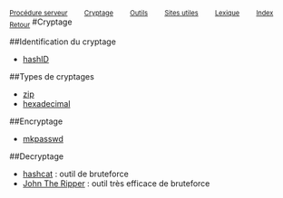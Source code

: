 <sub>[Procédure serveur](server_procedure.md)&nbsp; &nbsp; &nbsp; &nbsp; &nbsp;[Cryptage](cryptage.md)&nbsp; &nbsp; &nbsp; &nbsp; &nbsp;[Outils](tools.md)&nbsp; &nbsp; &nbsp; &nbsp; &nbsp;[Sites utiles](useful_website.md)&nbsp; &nbsp; &nbsp; &nbsp; &nbsp;[Lexique](lexique.md)&nbsp; &nbsp; &nbsp; &nbsp; &nbsp;[Index](index.md)</sub>
<sub>[Retour](home.md)</sub>
#Cryptage

##Identification du cryptage
- [hashID](hashid.md)

##Types de cryptages
- [zip](zip.md)
- [hexadecimal](hexadecimal.md)

##Encryptage
- [mkpasswd](mkpasswd.md)

##Decryptage
- [hashcat](hashcat.md) : outil de bruteforce
- [John The Ripper](john_the_ripper.md) : outil très efficace de bruteforce
